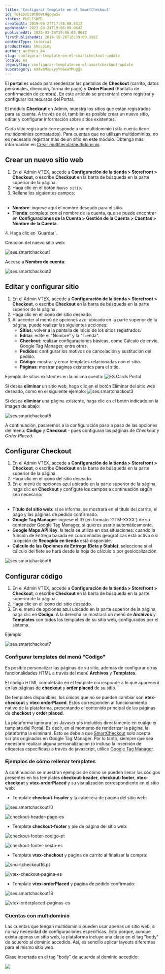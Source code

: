 ```yaml
---
title: 'Configurar template en el SmartCheckout'
id: ToTE5XB39t0SwtHgpgwSv
status: PUBLISHED
createdAt: 2019-08-27T17:48:08.831Z
updatedAt: 2023-03-24T19:06:08.064Z
publishedAt: 2023-03-24T19:06:08.064Z
firstPublishedAt: 2019-10-28T16:39:00.190Z
contentType: tutorial
productTeam: Shopping
author: authors_84
slug: configurar-template-en-el-smartcheckout-update
locale: es
legacySlug: configurar-template-en-el-smartcheckout-update
subcategory: 6XAvmMxp7yyY06ewYMuggs
---
```


El __portal__ es usado para renderizar las pantallas de __Checkout__ (carrito, datos personales, dirección, forma de pago) y __OrderPlaced__ (Pantalla de confirmación de compra). En este artículo se presentará cómo registrar y configurar los recursos del Portal.

El módulo __Checkout__ en Admin, muestra los sitios que están registrados para su cuenta. A través de él, también es posible crear un nuevo sitio, editar y configurar información sobre sitios existentes.

<div class="alert alert-info">
Cada sitio registrado corresponde a un multidominio (si la cuenta tiene multidominios contratados). Para cuentas que no utilizan multidominios, no es necesario registrar más de un sitio en este módulo. Obtenga más información en <a href="https://help.vtex.com/es/tutorial/como-criar-multiloja-multidominio--tutorials_510#">Crear multitienda/multidominio</a>.
</div>

## Crear un nuevo sitio web

1. En el Admin VTEX, accede a __Configuración de la tienda > Storefront > Checkout__, o escribe __Checkout__ en la barra de búsqueda en la parte superior de la página.
2. Haga clic en el botón `Nuevo sitio`.
3. Rellene los siguientes campos:
<ul>
<br>
  <li><b>Nombre</b>: ingrese aquí el nombre deseado para el sitio.</li>
  <li><b>Tienda</b>: complete con el nombre de la cuenta, que se puede encontrar en  <b>Configuraciones de la Cuenta > Gestión de la Cuenta > Cuentas  > Nombre de la Cuenta</b>.</li>
  </ul>
4. Haga clic en `Guardar`.

Creación del nuevo sitio web: 

![ses.smartchackout1](//images.ctfassets.net/alneenqid6w5/KyggI6FeMn1nhKkrKekDj/55be5d1156b71333e640f7c75c693045/ses.smartchackout1.png) 

Acceso a __Nombre de cuenta__:

![ses.smartchackout2](//images.ctfassets.net/alneenqid6w5/2NH2v4bG5DZZucsAYKLt3o/bf6bee1d305b72c30045e717d3d229aa/ses.smartchackout2.png)

## Editar y configurar sitio

1. En el Admin VTEX, accede a __Configuración de la tienda > Storefront > Checkout__, o escribe __Checkout__ en la barra de búsqueda en la parte superior de la página.
2. Haga clic en el icono <i class="fas fa-cog" alt="blue gear"></i> del sitio deseado.
3. Al acceder al menú de opciones azul ubicado en la parte superior de la página, puede realizar las siguientes acciones:
   - __Sitios__: volver a la pantalla de inicio de los sitios registrados.
   - __Editar__: edite el "Nombre" y la "Tienda".
   - __Checkout__: realizar configuraciones básicas, como Cálculo de envío, Google Tag Manager, entre otras.
   - __Pedidos__: configurar los motivos de cancelación y sustitución del pedido.
   - __Código__: mostrar y crear templates relacionadas con el sitio.
   - __Páginas__: mostrar páginas existentes para el sitio. 

Ejemplo de sitios existentes en la misma cuenta:
![ES Cards Portal](//images.ctfassets.net/alneenqid6w5/lHivoZotqDLXjLShaqv2i/a60e8f0fba49b962fd33f6d56652bec7/ES_Cards_Portal.png)

Si desea __eliminar__ un sitio web, haga clic en el botón Eliminar del sitio web deseado, como en el siguiente ejemplo:
![ses.smartchackout3](//images.ctfassets.net/alneenqid6w5/6PIZEMRdKproPnIFvHaNcG/d116b65f10aba502d0a9e21fee41cbfb/ses.smartchackout3.png)

Si desea __eliminar__ una página existente, haga clic en el botón indicado en la imagen de abajo:

![ses.smartchackout5](//images.ctfassets.net/alneenqid6w5/6ruS0mUjxfgB9AdoXsucCh/72bf1ed75dde2ffa0bfe2558fdf41734/ses.smartchackout5.png)

A continuación, pasaremos a la configuración paso a paso de las opciones del menú: __Código__ y __Checkout__ - pues configuran las páginas de *Checkout* y *Order Placed*.

## Configurar Checkout

1. En el Admin VTEX, accede a __Configuración de la tienda > Storefront > Checkout__, o escribe __Checkout__ en la barra de búsqueda en la parte superior de la página.
2. Haga clic en el icono <i class="fas fa-cog" alt="blue gear"></i> del sitio deseado.
3. En el menú de opciones azul ubicado en la parte superior de la página, haga clic en __Checkout__ y configure los campos a continuación según sea necesario:
<ul>
<br>
  <li><b>Título del sitio web</b>: si se informa, se mostrará en el título del carrito, el pago y las páginas de pedido confirmado.</li>
  <li><b>Google Tag Manager</b>: ingrese el ID (en formato `GTM-XXXX`) de su contenedor <a href="https://www.google.com/tagmanager/">Google Tag Manager</a>, si quieres usarlo automáticamente.</li>
  <li><b>Google Maps API Key</b>: la tecla se utiliza en dos situaciones: cuando la función de Entrega basada en coordenadas geográficas está activa o si la opción de <b>Recogida en tienda</b> está disponible.</li>
  <li><b>Cálculo de las Opciones de Entrega (Beta y Stable)</b>: seleccione si el cálculo del flete se hará desde la hoja de cálculo o por geolocalización.</li>
  </ul>

![ses.smartchackout6](//images.ctfassets.net/alneenqid6w5/5sUaemiWXUvCQ7nLeWyvE2/4c30814fa4d2db0360bb83ee2c124ef5/ses.smartchackout6.png)

## Configurar código

1. En el Admin VTEX, accede a __Configuración de la tienda > Storefront > Checkout__, o escribe __Checkout__ en la barra de búsqueda en la parte superior de la página.
2. Haga clic en el icono <i class="fas fa-cog" alt="blue gear"></i> del sitio deseado.
3. En el menú de opciones azul ubicado en la parte superior de la página, haga clic en __Código__. A la derecha se mostrará un menú de __Archivos__ y __Templates__ con todos los templates de su sitio web, configurados por el sistema.

Ejemplo:

![ses.smartchackout7](//images.ctfassets.net/alneenqid6w5/1PD1qlTDCj1Ckdp1BukJDf/1b5cdeabc1ff8fce27a5a4ff64cd39da/ses.smartchackout7.png)

### Configurar templates del menú "Código"

Es posible personalizar las páginas de su sitio, además de configurar otras funcionalidades HTML a través del menú __Archivos__ y __Templates__.

El código HTML completado en el template corresponde a lo que aparecerá en las páginas de __checkout__ y __order placed__ de su sitio.

De templates disponibles, los únicos que no se pueden cambiar son __vtex-checkout__ y __vtex-orderPlaced__. Estos corresponden al funcionamiento nativo de la plataforma, presentando el contenido principal de las páginas de __checkout__ y __order placed__.

<div class="alert alert-warning">
La plataforma ignorará los Javascripts incluidos directamente en cualquier template del Portal. Es decir, en el momento de renderizar la página, la plataforma la eliminará. Esto se debe a que <a href="https://help.vtex.com/es/tutorial/smartcheckout-preenchimento-automatico-de-dados-do-cliente--2Nuu3xAFzdhIzJIldAdtan#">SmartCheckout</a> solo acepta scripts originados en Google Tag Manager. Por lo tanto, siempre que sea necesario realizar alguna personalización (o incluso la inserción de etiquetas específicas) a través de javascript, utilice <a href="https://help.vtex.com/es/tutorial/integration-with-google-tag%20-%20gerente--frequentlyAskedQuestions_616#">Google Tag Manager</a>.
</div>

### Ejemplos de cómo rellenar templates 

A continuación se muestran ejemplos de cómo se pueden llenar los códigos presentes en los templates __checkout-header__, __checkout-footer__, __vtex-checkout__ y __vtex-orderPlaced__ y su visualización correspondiente en el sitio web:

- Template __checkout-header__ y la cabecera de página del sitio web:

![ses.smartchackout10](//images.ctfassets.net/alneenqid6w5/5laYto6t3IYF5YjJNmlo7t/457f048f5b8450cf5b3e925f72e9e971/ses.smartchackout10.png) 

![checkout-header-page-es](//images.ctfassets.net/alneenqid6w5/4jO17CaVCHEn2mFRUu4smR/d98e30e3889f5c94d509c6c3cf4c586e/smartcheckout11.pt.png)

- Template __checkout-footer__ y pie de página del sitio web:

![checkout-footer-codigo-pt](//images.ctfassets.net/alneenqid6w5/h9oan75Htfkd7JCIReZQx/65cb5c227d520f6a6ff3e4e732a920c5/PT_C__digo_Checkout_Footer_preenchido.png)

![checkout-footer-cesta-es](//images.ctfassets.net/alneenqid6w5/4P9DSkLsgPN8F2x5JM1dQM/b71853e444095cbacba1b45a6f6110b6/checkout_footer_cesta.es.png)

- Template __vtex-checkout__ y página de carrito al finalizar la compra:

![smartcheckout16.pt](//images.ctfassets.net/alneenqid6w5/syu2Ul4PbhWNaCWbLQY84/a49ebebfaa7fd9df54cf6b2e757ffb9b/smartcheckout16.pt.png) 

![vtex-checkout-pagina-es](//images.ctfassets.net/alneenqid6w5/6yT3yPkqatyVRLQ4Cn0TVb/643e0bc15c803d5d50053e7eabc2fb29/ses.smartchackout17.png)

- Template __vtex-orderPlaced__ y página de pedido confirmado:

![ses.smartchackout18](//images.ctfassets.net/alneenqid6w5/7v3DAlrUo8B4uFwn8G0NI8/b2859b32f480e91e8142969e6975cb43/ses.smartchackout18.png) 

![vtex-orderplaced-paginas-es](//images.ctfassets.net/alneenqid6w5/2gFpnjs8tsTfOvmAgKQ3hh/8adc2c384b5ed34fbc5b02a82850c03e/ses.smartchackout19.png)

### Cuentas con multidominio 

Las cuentas que tengan multidominio pueden usar apenas un sitio web, si no hay necesidad de configuraciones específicas. Esto porque, aunque exista apenas un sitio web, la plataforma incluye una clase en el tag "body" de acuerdo al dominio accedido. Así, es sencillo aplicar layouts diferentes para el mismo sitio web.

Clase insertada en el tag "body" de acuerdo al dominio accedido:

![](//images.contentful.com/alneenqid6w5/4YAbMPcyqA8eqMM8ycokoU/836778d23afee9b0e793b27d9ab8cc0c/Portal16.jpg)

